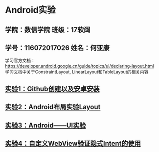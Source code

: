 # Android实验

## 学院：数信学院                     班级：17软闽

## 学号：116072017026          姓名：何亚康    

学习官方文档：
https://developer.android.google.cn/guide/topics/ui/declaring-layout.html
 学习文档中关于ConstraintLayout, LinearLayout和TableLayout的相关内容  

## [实验1：Github创建以及安卓安装](./Lab1_Hello/README.md)

## [实验2：Android布局实验Layout](./Lab2_Layout/README.md)

## [实验3：Android——UI实验](./Lab3_UI/README.md)

## [实验4：自定义WebView验证隐式Intent的使用  ](./Lab4_Intent/README.md)

